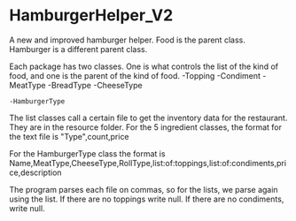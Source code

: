 # HamburgerHelper_V2
A new and improved hamburger helper.
Food is the parent class. 
Hamburger is a different parent class.

Each package has two classes. One is what controls the list of the kind of food, and one is the parent of the kind of food.
    -Topping
    -Condiment
    -MeatType
    -BreadType
    -CheeseType
    
    -HamburgerType
    
 The list classes call a certain file to get the inventory data for the restaurant. 
 They are in the resource folder.
 For the 5 ingredient classes, the format for the text file is
   "Type",count,price
   
 For the HamburgerType class the format is
  Name,MeatType,CheeseType,RollType,list:of:toppings,list:of:condiments,price,description
  
 The program parses each file on commas, so for the lists, we parse again using the list. 
 If there are no toppings write null. If there are no condiments, write null.
